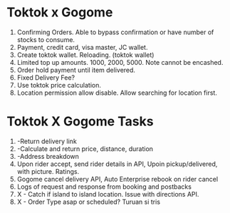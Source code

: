 # Toktok x Gogome

1. Confirming Orders. Able to bypass confirmation or have number of stocks to consume.
2. Payment, credit card, visa master, JC wallet.
3. Create toktok wallet. Reloading. (toktok wallet)
4. Limited top up amounts. 1000, 2000, 5000. Note cannot be encashed.
5. Order hold payment until item delivered.
6. Fixed Delivery Fee?
7. Use toktok price calculation.
8. Location permission allow disable. Allow searching for location first.

# Toktok X Gogome Tasks

1. -Return delivery link
2. -Calculate and return price, distance, duration
3. -Address breakdown
4. Upon rider accept, send rider details in API, Upoin pickup/delivered, with picture. Ratings.
5. Gogome cancel delivery API, Auto Enterprise rebook on rider cancel
6. Logs of request and response from booking and postbacks
7. X - Catch if island to island location. Issue with directions API.
8. X - Order Type asap or scheduled? Turuan si tris
